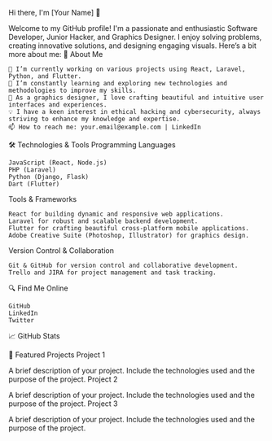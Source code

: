 Hi there, I'm [Your Name] 👋

Welcome to my GitHub profile! I'm a passionate and enthusiastic Software Developer, Junior Hacker, and Graphics Designer. I enjoy solving problems, creating innovative solutions, and designing engaging visuals. Here’s a bit more about me:
🌟 About Me

    🔭 I’m currently working on various projects using React, Laravel, Python, and Flutter.
    🌱 I’m constantly learning and exploring new technologies and methodologies to improve my skills.
    🎨 As a graphics designer, I love crafting beautiful and intuitive user interfaces and experiences.
    💡 I have a keen interest in ethical hacking and cybersecurity, always striving to enhance my knowledge and expertise.
    📫 How to reach me: your.email@example.com | LinkedIn

🛠️ Technologies & Tools
Programming Languages

    JavaScript (React, Node.js)
    PHP (Laravel)
    Python (Django, Flask)
    Dart (Flutter)

Tools & Frameworks

    React for building dynamic and responsive web applications.
    Laravel for robust and scalable backend development.
    Flutter for crafting beautiful cross-platform mobile applications.
    Adobe Creative Suite (Photoshop, Illustrator) for graphics design.

Version Control & Collaboration

    Git & GitHub for version control and collaborative development.
    Trello and JIRA for project management and task tracking.

🔍 Find Me Online

    GitHub
    LinkedIn
    Twitter

📈 GitHub Stats

🎨 Featured Projects
Project 1

A brief description of your project. Include the technologies used and the purpose of the project.
Project 2

A brief description of your project. Include the technologies used and the purpose of the project.
Project 3

A brief description of your project. Include the technologies used and the purpose of the project.
